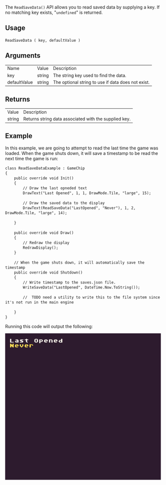 The `ReadSaveData()` API allows you to read saved data by supplying a key. If no matching key exists, "`undefined`" is returned.

## Usage

`ReadSaveData ( key, defaultValue )`

## Arguments

<table>
  <tr>
    <td>Name</td>
    <td>Value</td>
    <td>Description</td>
  </tr>
  <tr>
    <td>key</td>
    <td>string</td>
    <td>The string key used to find the data.</td>
  </tr>
  <tr>
    <td>defaultValue</td>
    <td>string</td>
    <td>The optional string to use if data does not exist.</td>
  </tr>
</table>


## Returns

<table>
  <tr>
    <td>Value</td>
    <td>Description</td>
  </tr>
  <tr>
    <td>string</td>
    <td>Returns string data associated with the supplied key.</td>
  </tr>
</table>


## Example

In this example, we are going to attempt to read the last time the game was loaded. When the game shuts down, it will save a timestamp to be read the next time the game is run:

    class ReadSaveDataExample : GameChip
    {
        public override void Init()
        {
            // Draw the last opneded text
            DrawText("Last Opened", 1, 1, DrawMode.Tile, "large", 15);

            // Draw the saved data to the display
            DrawText(ReadSaveData("LastOpened", "Never"), 1, 2, DrawMode.Tile, "large", 14);

        }

        public override void Draw()
        {
            // Redraw the display
            RedrawDisplay();
        }

        // When the game shuts down, it will automatically save the timestamp
        public override void Shutdown()
        {
            // Write timestamp to the saves.json file.
            WriteSaveData("LastOpened", DateTime.Now.ToString());

            //  TODO need a utility to write this to the file system since it's not run in the main engine

        }
    }

Running this code will output the following:

<p style="text-align:center"><img src="images/ReadSaveDataOutput_image_0.png" /></p>


